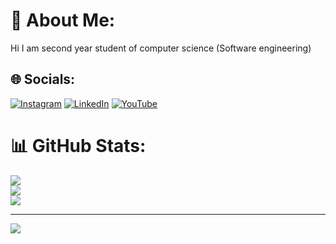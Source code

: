 # 💫 About Me:
Hi I am second year student of computer science (Software engineering)


## 🌐 Socials:
[![Instagram](https://img.shields.io/badge/Instagram-%23E4405F.svg?logo=Instagram&logoColor=white)](https://instagram.com/afqifahmi) [![LinkedIn](https://img.shields.io/badge/LinkedIn-%230077B5.svg?logo=linkedin&logoColor=white)](https://linkedin.com/in/afiq-fahmi-412064183) [![YouTube](https://img.shields.io/badge/YouTube-%23FF0000.svg?logo=YouTube&logoColor=white)](https://youtube.com/@https://www.youtube.com/channel/UC8zt6rwGtmIPL1Ncfyk4WCg) 


# 📊 GitHub Stats:
![](https://github-readme-stats.vercel.app/api?username=afiqfahmii&theme=react&hide_border=false&include_all_commits=false&count_private=false)<br/>
![](https://github-readme-streak-stats.herokuapp.com/?user=afiqfahmii&theme=react&hide_border=false)<br/>
![](https://github-readme-stats.vercel.app/api/top-langs/?username=afiqfahmii&theme=react&hide_border=false&include_all_commits=false&count_private=false&layout=compact)

---
[![](https://visitcount.itsvg.in/api?id=afiqfahmii&icon=0&color=0)](https://visitcount.itsvg.in)

<!-- Proudly created with GPRM ( https://gprm.itsvg.in ) -->
